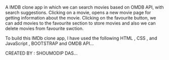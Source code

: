  
 <!-- IMDB-clone app -->

A IMDB clone app in which we can search movies based on OMDB API, with search suggestions. 
Clicking on a movie, opens a new movie page for getting information about the movie.
Clicking on the favourite button, we can add  movies to the favourite section to store movies and also we can delete movies from favourite swction. 

<!-- Usecases -->
To build this IMDb clone app, I have used the following
HTML , CSS , and JavaScript , BOOTSTRAP and OMDB API...


CREATED BY : SHOUMODIP DAS...


